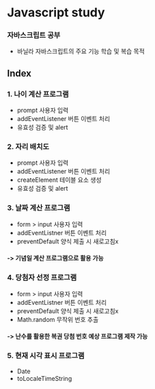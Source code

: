 # Javascript study
### 자바스크립트 공부
- 바닐라 자바스크립트의 주요 기능 학습 및 복습 목적

## Index
### 1. 나이 계산 프로그램
- prompt 사용자 입력
- addEventListener 버튼 이벤트 처리
- 유효성 검증 및 alert

### 2. 자리 배치도
- prompt 사용자 입력
- addEventListener 버튼 이벤트 처리
- createElement 테이블 요소 생성
- 유효성 검증 및 alert

### 3. 날짜 계산 프로그램
- form > input 사용자 입력
- addEventListner 버튼 이벤트 처리
- preventDefault 양식 제출 시 새로고침x

#### -> 기념일 계산 프로그램으로 활용 가능

### 4. 당첨자 선정 프로그램
- form > input 사용자 입력
- addEventListner 버튼 이벤트 처리
- preventDefault 양식 제출 시 새로고침x
- Math.random 무작위 번호 추출

#### -> 난수를 활용한 복권 당첨 번호 예상 프로그램 제작 가능

### 5. 현재 시각 표시 프로그램
- Date
- toLocaleTimeString
